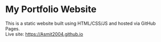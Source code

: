# My Portfolio Website

This is a static website built using HTML/CSS/JS and hosted via GitHub Pages.  
Live site: https://Asmit2004.github.io
